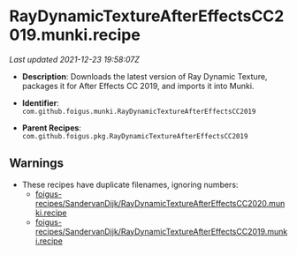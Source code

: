 # RayDynamicTextureAfterEffectsCC2019.munki.recipe

_Last updated 2021-12-23 19:58:07Z_

- **Description**: Downloads the latest version of Ray Dynamic Texture, packages it for After Effects CC 2019, and imports it into Munki.

- **Identifier**: `com.github.foigus.munki.RayDynamicTextureAfterEffectsCC2019`

- **Parent Recipes**: `com.github.foigus.pkg.RayDynamicTextureAfterEffectsCC2019`

## Warnings

- These recipes have duplicate filenames, ignoring numbers:
    - [foigus-recipes/SandervanDijk/RayDynamicTextureAfterEffectsCC2020.munki.recipe](/autopkg-dupe-tracker/foigus-recipes/SandervanDijk/RayDynamicTextureAfterEffectsCC2020.munki.recipe)
    - [foigus-recipes/SandervanDijk/RayDynamicTextureAfterEffectsCC2019.munki.recipe](/autopkg-dupe-tracker/foigus-recipes/SandervanDijk/RayDynamicTextureAfterEffectsCC2019.munki.recipe)